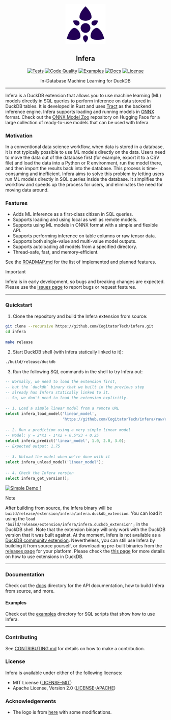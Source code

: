 <div align="center">
  <picture>
    <img alt="Infera Logo" src="logo.svg" height="25%" width="25%">
  </picture>
<br>

<h2>Infera</h2>

[![Tests](https://img.shields.io/github/actions/workflow/status/CogitatorTech/infera/tests.yml?label=tests&style=flat&labelColor=282c34&logo=github)](https://github.com/CogitatorTech/infera/actions/workflows/tests.yml)
[![Code Quality](https://img.shields.io/codefactor/grade/github/CogitatorTech/infera?label=quality&style=flat&labelColor=282c34&logo=codefactor)](https://www.codefactor.io/repository/github/CogitatorTech/infera)
[![Examples](https://img.shields.io/badge/examples-view-green?style=flat&labelColor=282c34&logo=github)](https://github.com/CogitatorTech/infera/tree/main/docs/examples)
[![Docs](https://img.shields.io/badge/docs-view-blue?style=flat&labelColor=282c34&logo=read-the-docs)](https://github.com/CogitatorTech/infera/tree/main/docs)
[![License](https://img.shields.io/badge/license-MIT%2FApache--2.0-007ec6?style=flat&labelColor=282c34&logo=open-source-initiative)](https://github.com/CogitatorTech/infera)

In-Database Machine Learning for DuckDB

</div>

---

Infera is a DuckDB extension that allows you to use machine learning (ML) models directly in SQL queries to perform
inference on data stored in DuckDB tables.
It is developed in Rust and uses [Tract](https://github.com/snipsco/tract) as the backend inference engine.
Infera supports loading and running models in [ONNX](https://onnx.ai/) format.
Check out the [ONNX Model Zoo](https://huggingface.co/onnxmodelzoo) repository on Hugging Face for a large
collection of ready-to-use models that can be used with Infera.

### Motivation

In a conventional data science workflow, when data is stored in a database, it is not typically possible to use ML
models directly on the data.
Users need to move the data out of the database first (for example, export it to a CSV file) and load the data into a
Python or R environment, run the model there, and then import the results back into the database.
This process is time-consuming and inefficient.
Infera aims to solve this problem by letting users run ML models directly in SQL queries inside the database.
It simplifies the workflow and speeds up the process for users, and eliminates the need for moving data around.

### Features

- Adds ML inference as a first-class citizen in SQL queries.
- Supports loading and using local as well as remote models.
- Supports using ML models in ONNX format with a simple and flexible API.
- Supports performing inference on table columns or raw tensor data.
- Supports both single-value and multi-value model outputs.
- Supports autoloading all models from a specified directory.
- Thread-safe, fast, and memory-efficient.

See the [ROADMAP.md](ROADMAP.md) for the list of implemented and planned features.

> [!IMPORTANT]
> Infera is in early development, so bugs and breaking changes are expected.
> Please use the [issues page](https://github.com/CogitatorTech/infera/issues) to report bugs or request features.

---

### Quickstart

1. Clone the repository and build the Infera extension from source:

```bash
git clone --recursive https://github.com/CogitatorTech/infera.git
cd infera

make release
```

2. Start DuckDB shell (with Infera statically linked to it):

```bash
./build/release/duckdb
```

3. Run the following SQL commands in the shell to try Infera out:

```sql
-- Normally, we need to load the extension first,
-- but the `duckdb` binary that we built in the previous step
-- already has Infera statically linked to it.
-- So, we don't need to load the extension explicitly.

-- 1. Load a simple linear model from a remote URL
select infera_load_model('linear_model',
                         'https://github.com/CogitatorTech/infera/raw/refs/heads/main/test/models/linear.onnx');

-- 2. Run a prediction using a very simple linear model
-- Model: y = 2*x1 - 1*x2 + 0.5*x3 + 0.25
select infera_predict('linear_model', 1.0, 2.0, 3.0);
-- Expected output: 1.75

-- 3. Unload the model when we're done with it
select infera_unload_model('linear_model');

-- 4. Check the Infera version
select infera_get_version();
````

[![Simple Demo 1](https://asciinema.org/a/745806.svg)](https://asciinema.org/a/745806)

> [!NOTE]
> After building from source, the Infera binary will be `build/release/extension/infera/infera.duckdb_extension`.
> You can load it using the `load 'build/release/extension/infera/infera.duckdb_extension';` in the DuckDB shell.
> Note that the extension binary will only work with the DuckDB version that it was built against.
> At the moment, Infera is not available as
> a [DuckDB community extension](https://duckdb.org/community_extensions/list_of_extensions).
> Nevertheless, you can still use Infera by building it from source yourself, or downloading pre-built binaries from
> the [releases page](https://github.com/CogitatorTech/infera/releases) for your platform.
> Please check the [this page](https://duckdb.org/docs/stable/extensions/installing_extensions.html) for more details on
> how to use extensions in DuckDB.

---

### Documentation

Check out the [docs](docs/README.md) directory for the API documentation, how to build Infera from source, and more.

#### Examples

Check out the [examples](docs/examples) directory for SQL scripts that show how to use Infera.

---

### Contributing

See [CONTRIBUTING.md](CONTRIBUTING.md) for details on how to make a contribution.

### License

Infera is available under either of the following licenses:

* MIT License ([LICENSE-MIT](LICENSE-MIT))
* Apache License, Version 2.0 ([LICENSE-APACHE](LICENSE-APACHE))

### Acknowledgements

* The logo is from [here](https://www.svgrepo.com/svg/499306/overmind) with some modifications.
